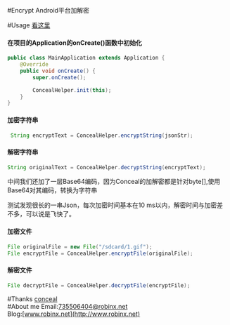 #Encrypt
Android平台加解密

#Usage
[看这里](http://robinx.net/2016/11/30/%E5%8A%A0%E5%AF%86%E4%BD%A0%E7%9A%84App/)

#### 在项目的Application的onCreate()函数中初始化

```java
public class MainApplication extends Application {
    @Override
    public void onCreate() {
        super.onCreate();

        ConcealHelper.init(this);
    }
}
```

#### 加密字符串

```java
 String encryptText = ConcealHelper.encryptString(jsonStr);

```

#### 解密字符串

```java
String originalText = ConcealHelper.decryptString(encryptText);

```

中间我们还加了一层Base64编码，因为Conceal的加解密都是针对byte[],使用Base64对其编码，转换为字符串

测试发现很长的一串Json，每次加密时间基本在10 ms以内，解密时间与加密差不多，可以说是飞快了。

#### 加密文件

```java
File originalFile = new File("/sdcard/1.gif");
File encryptFile = ConcealHelper.encryptFile(originalFile);
```

#### 解密文件

```java
File decryptFile = ConcealHelper.decryptFile(encryptFile);
```

#Thanks
[conceal](https://github.com/facebook/conceal)<br>
#About me
Email:735506404@robinx.net<br>
Blog:[www.robinx.net](http://www.robinx.net)
